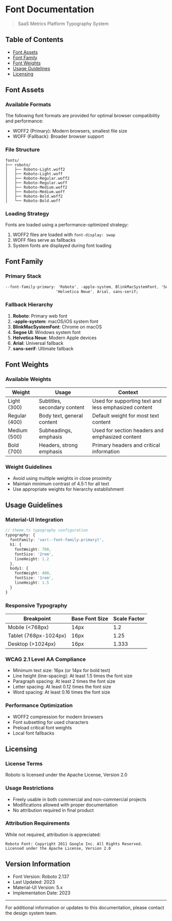 # Font Documentation
> SaaS Metrics Platform Typography System

## Table of Contents
- [Font Assets](#font-assets)
- [Font Family](#font-family)
- [Font Weights](#font-weights)
- [Usage Guidelines](#usage-guidelines)
- [Licensing](#licensing)

## Font Assets

### Available Formats
The following font formats are provided for optimal browser compatibility and performance:
- WOFF2 (Primary): Modern browsers, smallest file size
- WOFF (Fallback): Broader browser support

### File Structure
```
fonts/
├── roboto/
│   ├── Roboto-Light.woff2
│   ├── Roboto-Light.woff
│   ├── Roboto-Regular.woff2
│   ├── Roboto-Regular.woff
│   ├── Roboto-Medium.woff2
│   ├── Roboto-Medium.woff
│   ├── Roboto-Bold.woff2
│   └── Roboto-Bold.woff
```

### Loading Strategy
Fonts are loaded using a performance-optimized strategy:
1. WOFF2 files are loaded with `font-display: swap`
2. WOFF files serve as fallbacks
3. System fonts are displayed during font loading

## Font Family

### Primary Stack
```css
--font-family-primary: 'Roboto', -apple-system, BlinkMacSystemFont, 'Segoe UI', 
                      'Helvetica Neue', Arial, sans-serif;
```

### Fallback Hierarchy
1. **Roboto**: Primary web font
2. **-apple-system**: macOS/iOS system font
3. **BlinkMacSystemFont**: Chrome on macOS
4. **Segoe UI**: Windows system font
5. **Helvetica Neue**: Modern Apple devices
6. **Arial**: Universal fallback
7. **sans-serif**: Ultimate fallback

## Font Weights

### Available Weights
| Weight | Usage | Context |
|--------|--------|---------|
| Light (300) | Subtitles, secondary content | Used for supporting text and less emphasized content |
| Regular (400) | Body text, general content | Default weight for most text content |
| Medium (500) | Subheadings, emphasis | Used for section headers and emphasized content |
| Bold (700) | Headers, strong emphasis | Primary headers and critical information |

### Weight Guidelines
- Avoid using multiple weights in close proximity
- Maintain minimum contrast of 4.5:1 for all text
- Use appropriate weights for hierarchy establishment

## Usage Guidelines

### Material-UI Integration
```typescript
// theme.ts typography configuration
typography: {
  fontFamily: 'var(--font-family-primary)',
  h1: {
    fontWeight: 700,
    fontSize: '2rem',
    lineHeight: 1.2
  },
  body1: {
    fontWeight: 400,
    fontSize: '1rem',
    lineHeight: 1.5
  }
}
```

### Responsive Typography
| Breakpoint | Base Font Size | Scale Factor |
|------------|----------------|--------------|
| Mobile (<768px) | 14px | 1.2 |
| Tablet (768px-1024px) | 16px | 1.25 |
| Desktop (>1024px) | 16px | 1.333 |

### WCAG 2.1 Level AA Compliance
- Minimum text size: 16px (or 14px for bold text)
- Line height (line-spacing): At least 1.5 times the font size
- Paragraph spacing: At least 2 times the font size
- Letter spacing: At least 0.12 times the font size
- Word spacing: At least 0.16 times the font size

### Performance Optimization
- WOFF2 compression for modern browsers
- Font subsetting for used characters
- Preload critical font weights
- Local font fallbacks

## Licensing

### License Terms
Roboto is licensed under the Apache License, Version 2.0

### Usage Restrictions
- Freely usable in both commercial and non-commercial projects
- Modifications allowed with proper documentation
- No attribution required in final product

### Attribution Requirements
While not required, attribution is appreciated:
```text
Roboto Font: Copyright 2011 Google Inc. All Rights Reserved.
Licensed under the Apache License, Version 2.0
```

## Version Information
- Font Version: Roboto 2.137
- Last Updated: 2023
- Material-UI Version: 5.x
- Implementation Date: 2023

---

For additional information or updates to this documentation, please contact the design system team.